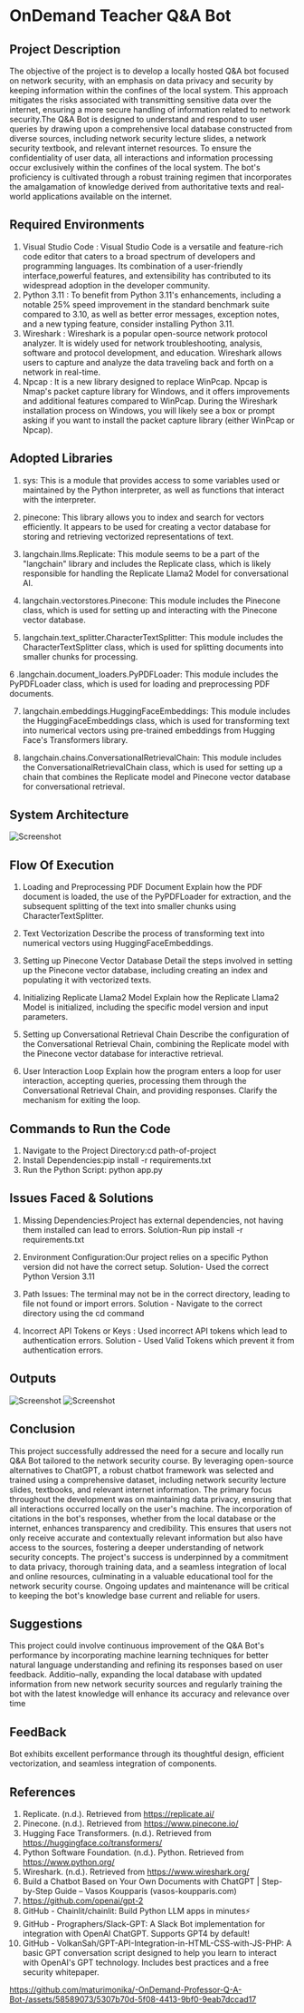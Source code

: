 
# OnDemand Teacher Q&A Bot
## Project Description
The objective of the project is to develop a locally hosted Q&A bot focused on network security, with an emphasis on data privacy and security by keeping information within the confines of the local system. This approach mitigates the risks associated with transmitting sensitive data over the internet, ensuring a more secure handling of information related to network security.The Q&A Bot is designed to understand and respond to user queries by drawing upon a comprehensive local database constructed from diverse sources, including network security lecture slides, a network security textbook, and relevant internet resources. To ensure the confidentiality of user data, all interactions and information processing occur exclusively within the confines of the local system. The bot's proficiency is cultivated through a robust training regimen that incorporates the amalgamation of knowledge derived from authoritative texts and real-world applications available on the internet.



## Required Environments
1. Visual Studio Code : Visual Studio Code is a versatile and feature-rich code editor that caters to a broad spectrum of developers and programming languages. Its combination of a user-friendly interface,powerful features, and extensibility has contributed to its widespread adoption in the developer community.
2. Python 3.11 : To benefit from Python 3.11's enhancements, including a notable 25% speed improvement in the standard benchmark suite compared to 3.10, as well as better error messages, exception notes, and a new typing feature, consider installing Python 3.11.
3. Wireshark : Wireshark is a popular open-source network protocol analyzer. It is widely used for network troubleshooting, analysis, software and protocol development, and education. Wireshark allows users to capture and analyze the data traveling back and forth on a network in real-time.
4. Npcap : It is a new library designed to replace WinPcap. Npcap is Nmap's packet capture library for Windows, and it offers improvements and additional features compared to WinPcap.
During the Wireshark installation process on Windows, you will likely see a box or prompt asking if you want to install the packet capture library (either WinPcap or Npcap).


## Adopted Libraries
1. sys: This is a module that provides access to some variables used or maintained by the Python interpreter, as well as functions that interact with the interpreter.

2. pinecone: This library allows you to index and search for vectors efficiently. It appears to be used for creating a vector database for storing and retrieving vectorized representations of text.

3. langchain.llms.Replicate: This module seems to be a part of the "langchain" library and includes the Replicate class, which is likely responsible for handling the Replicate Llama2 Model for conversational AI.

4. langchain.vectorstores.Pinecone: This module includes the Pinecone class, which is used for setting up and interacting with the Pinecone vector database.

5. langchain.text_splitter.CharacterTextSplitter: This module includes the CharacterTextSplitter class, which is used for splitting documents into smaller chunks for processing.

6 .langchain.document_loaders.PyPDFLoader: This module includes the PyPDFLoader class, which is used for loading and preprocessing PDF documents.

7. langchain.embeddings.HuggingFaceEmbeddings: This module includes the HuggingFaceEmbeddings class, which is used for transforming text into numerical vectors using pre-trained embeddings from Hugging Face's Transformers library.

8. langchain.chains.ConversationalRetrievalChain: This module includes the ConversationalRetrievalChain class, which is used for setting up a chain that combines the Replicate model and Pinecone vector database for conversational retrieval.

## System Architecture
![Screenshot](systemarchitecture.jpeg)

## Flow Of Execution
1. Loading and Preprocessing PDF Document
Explain how the PDF document is loaded, the use of the PyPDFLoader for extraction, and the subsequent splitting of the text into smaller chunks using CharacterTextSplitter.

2. Text Vectorization
Describe the process of transforming text into numerical vectors using HuggingFaceEmbeddings.

3. Setting up Pinecone Vector Database
Detail the steps involved in setting up the Pinecone vector database, including creating an index and populating it with vectorized texts.

4. Initializing Replicate Llama2 Model
Explain how the Replicate Llama2 Model is initialized, including the specific model version and input parameters.

5. Setting up Conversational Retrieval Chain
Describe the configuration of the Conversational Retrieval Chain, combining the Replicate model with the Pinecone vector database for interactive retrieval.

6. User Interaction Loop
Explain how the program enters a loop for user interaction, accepting queries, processing them through the Conversational Retrieval Chain, and providing responses. Clarify the mechanism for exiting the loop.
## Commands to Run the Code
1. Navigate to the Project Directory:cd path-of-project
2. Install Dependencies:pip install -r requirements.txt
3. Run the Python Script: python app.py 

## Issues Faced & Solutions
1. Missing Dependencies:Project has external dependencies, not having them installed can lead to errors.
Solution-Run pip install -r requirements.txt 

2. Environment Configuration:Our project relies on a specific Python version did not have the correct setup.
Solution- Used the correct Python Version 3.11

3. Path Issues: The terminal may not be in the correct directory, leading to file not found or import errors.
Solution - Navigate to the correct directory using the cd command

4. Incorrect API Tokens or Keys :  Used incorrect  API tokens which lead to authentication errors.
Solution - Used Valid Tokens which prevent it from authentication errors.


## Outputs

![Screenshot](output1.jpeg)
![Screenshot](output2.jpeg)

## Conclusion

This project successfully addressed the need for a secure and locally run Q&A Bot tailored to the network security course. By leveraging open-source alternatives to ChatGPT, a robust chatbot framework was selected and trained using a comprehensive dataset, including network security lecture slides, textbooks, and relevant internet information. The primary focus throughout the development was on maintaining data privacy, ensuring that all interactions occurred locally on the user's machine. The incorporation of citations in the bot's responses, whether from the local database or the internet, enhances transparency and credibility. This ensures that users not only receive accurate and contextually relevant information but also have access to the sources, fostering a deeper understanding of network security concepts. The project's success is underpinned by a commitment to data privacy, thorough training data, and a seamless integration of local and online resources, culminating in a valuable educational tool for the network security course. Ongoing updates and maintenance will be critical to keeping the bot's knowledge base current and reliable for users.

## Suggestions

This project could involve continuous improvement of the Q&A Bot's performance by incorporating machine learning techniques for better natural language understanding and refining its responses based on user feedback. Additio–nally, expanding the local database with updated information from new network security sources and regularly training the bot with the latest knowledge will enhance its accuracy and relevance over time

## FeedBack
Bot exhibits excellent performance through its thoughtful design, efficient vectorization, and seamless integration of components. 
## References
1. Replicate. (n.d.). Retrieved from https://replicate.ai/
2. Pinecone. (n.d.). Retrieved from https://www.pinecone.io/
3. Hugging Face Transformers. (n.d.). Retrieved from https://huggingface.co/transformers/
4. Python Software Foundation. (n.d.). Python. Retrieved from https://www.python.org/
5. Wireshark. (n.d.). Retrieved from https://www.wireshark.org/
6. Build a Chatbot Based on Your Own Documents with ChatGPT | Step-by-Step Guide – Vasos
Koupparis (vasos-koupparis.com)
7. https://github.com/openai/gpt-2
8. GitHub - Chainlit/chainlit: Build Python LLM apps in minutes⚡
9. GitHub - Prographers/Slack-GPT: A Slack Bot implementation for integration with
OpenAI ChatGPT. Supports GPT4 by default!
10. GitHub - VolkanSah/GPT-API-Integration-in-HTML-CSS-with-JS-PHP: A basic GPT
conversation script designed to help you learn to interact with OpenAI's GPT
technology. Includes best practices and a free security whitepaper.




https://github.com/maturimonika/-OnDemand-Professor-Q-A-Bot-/assets/58589073/5307b70d-5f08-4413-9bf0-9eab7dccad17

